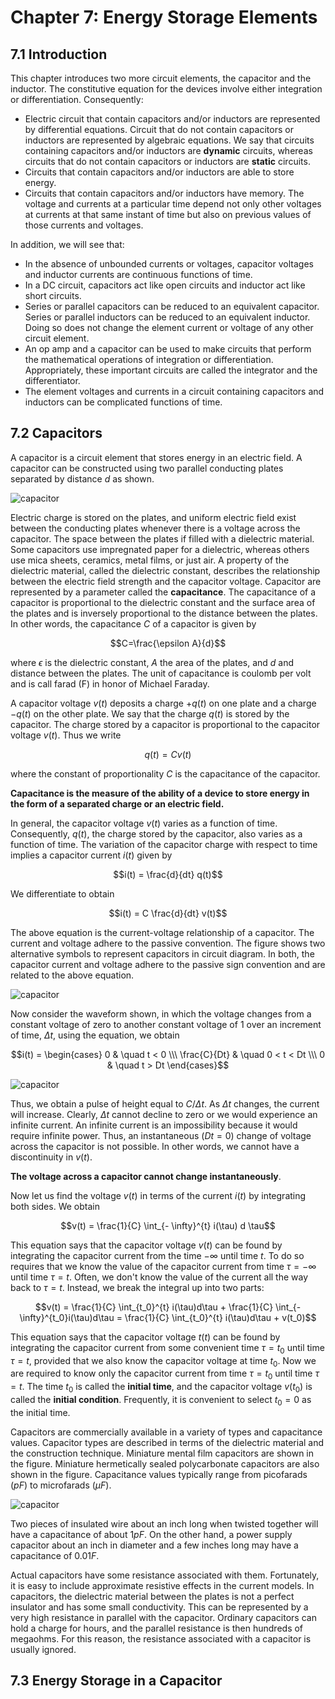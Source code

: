 # Chapter 7: Energy Storage Elements## 7.1 IntroductionThis chapter introduces two more circuit elements, the capacitor and the inductor. The constitutive equation for the devices involve either integration or differentiation. Consequently:*	Electric circuit that contain capacitors and/or inductors are represented by differential equations. Circuit that do not contain capacitors or inductors are represented by algebraic equations. We say that circuits containing capacitors and/or inductors are **dynamic** circuits, whereas circuits that do not contain capacitors or inductors are **static** circuits.*	Circuits that contain capacitors and/or inductors are able to store energy.*	Circuits that contain capacitors and/or inductors have memory. The voltage and currents at a particular time depend not only other voltages at currents at that same instant of time but also on previous values of those currents and voltages.In addition, we will see that:*	In the absence of unbounded currents or voltages, capacitor voltages and inductor currents are continuous functions of time.*	In a DC circuit, capacitors act like open circuits and inductor act like short circuits.*	Series or parallel capacitors can be reduced to an equivalent capacitor. Series or parallel inductors can be reduced to an equivalent inductor. Doing so does not change the element current or voltage of any other circuit element.*	An op amp and a capacitor can be used to make circuits that perform the mathematical operations of integration or differentiation. Appropriately, these important circuits are called the integrator and the differentiator.*	The element voltages and currents in a circuit containing capacitors and inductors can be complicated functions of time.## 7.2 CapacitorsA capacitor is a circuit element that stores energy in an electric field. A capacitor can be constructed using two parallel conducting plates separated by distance $d$ as shown. ![capacitor](./7.2.1.png "capacitor")Electric charge is stored on the plates, and uniform electric field exist between the conducting plates whenever there is a voltage across the capacitor. The space between the plates if filled with a dielectric material. Some capacitors use impregnated paper for a dielectric, whereas others use mica sheets, ceramics, metal films, or just air. A property of the dielectric material, called the dielectric constant, describes the relationship between the electric field strength and the capacitor voltage. Capacitor are represented by a parameter called the **capacitance**. The capacitance of a capacitor is proportional to the dielectric constant and the surface area of the plates and is inversely proportional to the distance between the plates. In other words, the capacitance $C$ of a capacitor is given by$$C=\frac{\epsilon A}{d}$$where $\epsilon$ is the dielectric constant, $A$ the area of the plates, and $d$ and distance between the plates. The unit of capacitance is coulomb per volt and is call farad (F) in honor of Michael Faraday.A capacitor voltage $v(t)$ deposits a charge $+q(t)$ on one plate and a charge $-q(t)$ on the other plate. We say that the charge $q(t)$ is stored by the capacitor. The charge stored by a capacitor is proportional to the capacitor voltage $v(t)$. Thus we write$$q(t) = C v(t)$$where the constant of proportionality $C$ is the capacitance of the capacitor.**Capacitance is the measure of the ability of a device to store energy in the form of a separated charge or an electric field.**In general, the capacitor voltage $v(t)$ varies as a function of time. Consequently, $q(t)$, the charge stored by the capacitor, also varies as a function of time. The variation of the capacitor charge with respect to time implies a capacitor current $i(t)$ given by$$i(t) = \frac{d}{dt} q(t)$$We differentiate to obtain$$i(t) = C \frac{d}{dt} v(t)$$The above equation is the current-voltage relationship of a capacitor. The current and voltage adhere to the passive convention. The figure shows two alternative symbols to represent capacitors in circuit diagram. In both, the capacitor current and voltage adhere to the passive sign convention and are related to the above equation.![capacitor](./7.2.2.png "capacitor")Now consider the waveform shown, in which the voltage changes from a constant voltage of zero to another constant voltage of 1 over an increment of time, $\Delta t$, using the equation, we obtain$$i(t) = \begin{cases}0 & \quad t < 0 \\\\frac{C}{Dt} & \quad 0 < t < Dt \\\0 & \quad t > Dt\end{cases}$$![capacitor](./7.2.3.png "capacitor")Thus, we obtain a pulse of height equal to $C/\Delta t$. As $\Delta t$ changes, the current will increase. Clearly, $\Delta t$ cannot decline to zero or we would experience an infinite current. An infinite current is an impossibility because it would require infinite power. Thus, an instantaneous $(Dt=0)$ change of voltage across the capacitor is not possible. In other words, we cannot have a discontinuity in $v(t)$.**The voltage across a capacitor cannot change instantaneously**.Now let us find the voltage $v(t)$ in terms of the current $i(t)$ by integrating both sides. We obtain$$v(t) = \frac{1}{C} \int_{- \infty}^{t} i(\tau) d \tau$$This equation says that the capacitor voltage $v(t)$ can be found by integrating the capacitor current from the time $- \infty$ until time $t$. To do so requires that we know the value of the capacitor current from time $\tau = - \infty$ until time $\tau = t$. Often, we don't know the value of the current all the way back to $\tau = t$. Instead, we break the integral up into two parts:$$v(t) = \frac{1}{C} \int_{t_0}^{t} i(\tau)d\tau + \frac{1}{C} \int_{- \infty}^{t_0}i(\tau)d\tau = \frac{1}{C} \int_{t_0}^{t} i(\tau)d\tau + v(t_0)$$This equation says that the capacitor voltage $t(t)$ can be found by integrating the capacitor current from some convenient time $\tau = t_0$ until time $\tau =t$, provided that we also know the capacitor voltage at time $t_0$. Now we are required to know only the capacitor current from time $\tau = t_0$ until time $\tau = t$. The time $t_0$ is called the **initial time**, and the capacitor voltage $v(t_0)$ is called the **initial condition**. Frequently, it is convenient to select $t_0 = 0$ as the initial time.Capacitors are commercially available in a variety of types and capacitance values. Capacitor types are described in terms of the dielectric material and the construction technique. Miniature mental film capacitors are shown in the figure. Miniature hermetically sealed polycarbonate capacitors are also shown in the figure. Capacitance values typically range from picofarads $(pF)$ to microfarads $(\mu F)$.![capacitor](./7.2.4.png "capacitor")Two pieces of insulated wire about an inch long when twisted together will have a capacitance of about $1pF$. On the other hand, a power supply capacitor about an inch in diameter and a few inches long may have a capacitance of $0.01F$.Actual capacitors have some resistance associated with them. Fortunately, it is easy to include approximate resistive effects in the current models. In capacitors, the dielectric material between the plates is not a perfect insulator and has some small conductivity. This can be represented by a very high resistance in parallel with the capacitor. Ordinary capacitors can hold a charge for hours, and the parallel resistance is then hundreds of megaohms. For this reason, the resistance associated with a capacitor is usually ignored.## 7.3 Energy Storage in a Capacitor